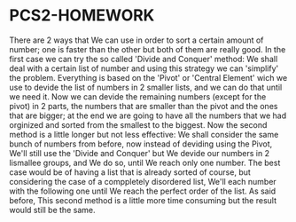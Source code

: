 # PCS2-HOMEWORK
There are 2 ways that We can use in order to sort a certain amount of number; one is faster than the other but both of them are really good. In the first case we can try the so called 'Divide and Conquer' method: We shall deal with a certain list of number and using this strategy we can 'simplify' the problem. Everything is based on the 'Pivot' or 'Central Element' wich we use to devide the list of numbers in 2 smaller lists, and we can do that until we need it. Now we can devide the remaining numbers (except for the pivot) in 2 parts, the numbers that are smaller than the pivot and the ones that are bigger; at the end we are going to have all the numbers that we had orginized and sorted from the smallest to the biggest. Now the second method is a little longer but not less effective: We shall consider the same bunch of  numbers from before, now instead of deviding using the Pivot, We'll still use the 'Divide and Conquer' but We devide our numbers in 2 lismallee groups, and We do so, until We reach only one number. The best case would be of having a list that is already sorted of course, but considering the case of a comppletely disordered list, We'll each number with the following one until We reach the perfect order of the list. As said before, This second method is a little more time consuming but the result would still be the same. 
